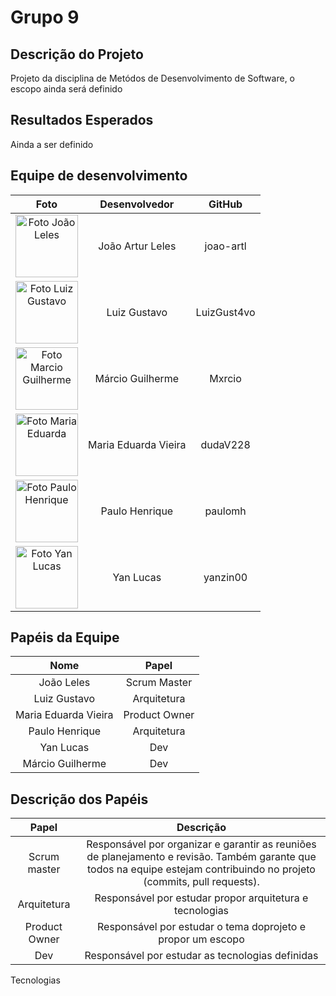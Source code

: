 # Grupo 9

## Descrição do Projeto

Projeto da disciplina de Metódos de Desenvolvimento de Software, o escopo ainda será definido

## Resultados Esperados

Ainda a ser definido

## Equipe de desenvolvimento

|               Foto            |       Desenvolvedor      |        GitHub       |
|:-----------------------------:|:------------------------:|:-------------------:|
| <img src="https://avatars.githubusercontent.com/u/124414056?v=4" width="100px;" alt="Foto João Leles"/><br>   | João Artur Leles | joao-artl |
|  <img src="https://avatars.githubusercontent.com/u/62315709?s=64&v=4" width="100px;" alt="Foto Luiz Gustavo"/><br>  | Luiz Gustavo | LuizGust4vo |
|  <img src="https://avatars.githubusercontent.com/u/82161026?s=64&v=4" width="100px;" alt="Foto Marcio Guilherme"/><br>  |  Márcio Guilherme  | Mxrcio |
|  <img src="https://avatars.githubusercontent.com/u/110543736?s=64&v=4" width="100px;" alt="Foto Maria Eduarda"/><br>  |  Maria Eduarda Vieira  |dudaV228  |
|  <img src="https://avatars.githubusercontent.com/u/129633592?s=64&v=4" width="100px;" alt="Foto Paulo Henrique"/><br>  |  Paulo Henrique  |paulomh||
|  <img src="https://avatars.githubusercontent.com/u/118907920?s=64&v=4" width="100px;" alt="Foto Yan Lucas"/><br>  |  Yan Lucas  |yanzin00|

## Papéis da Equipe

|            Nome            |       Papel       |
| :------------------------: | :---------------: |
|        João Leles        |  Scrum Master  |
| Luiz Gustavo  |   Arquitetura   |
|     Maria Eduarda Vieira      | Product Owner |
|       Paulo Henrique     |  Arquitetura |
|     Yan Lucas     |  Dev  |
| Márcio Guilherme | Dev |

## Descrição dos Papéis

|   Papel       |             Descrição                              |
| :---------------: | :------------------------------------------------------------------: |
|   Scrum master   | Responsável por organizar e garantir as reuniões de planejamento e revisão. Também garante que todos na equipe estejam contribuindo no projeto (commits, pull requests).|
|  Arquitetura  |   Responsável por estudar propor arquitetura e tecnologias          |
|  Product Owner  |  Responsável por estudar o tema doprojeto e propor um escopo        |
|  Dev  |  Responsável por estudar as tecnologias definidas   |

Tecnologias 


